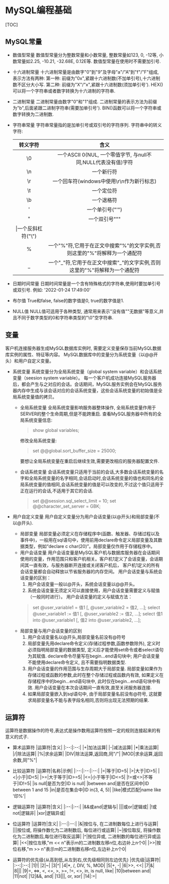 # MySQL编程基础

[TOC]

## MySQL常量

- 数值型常量
  数值型常量分为整数常量和小数常量, 整数常量如123, 0, -12等, 小数常量如2.25, -10.21, -32.68E, 0.12E等.
  数值型常量在使用时不需要加引号.
- 十六进制常量
  十六进制常量是由数字"0"到"9"及字母"a"/"A"到"f"/"F"组成, 表示方法有两种:
  第一种: 前缀为"0x",紧跟十六进制数(不加单引号),十六进制数不区分大小写.
  第二种: 前缀为"X"/"x",紧跟十六进制数(须加单引号').
  HEX()可以将一个字符串或者数字转换为十六进制的字符串.
- 二进制常量
  二进制常量由数字"0"和"1"组成.
  二进制常量的表示方法为前缀为"b",后面紧跟二进制字符串(需要加单引号').
  BIN()函数可以将一个字符串或数字转换为二进制数.
- 字符串常量
  字符串常量指的是加单引号或双引号的字符序列.
  字符串中的转义字符:

  |转义字符|含义|
  |:--:|:--:|
  |\0|一个ASCII 0(NUL, 一个零值字节, 与null不同,NULL代表没有值)字符|
  |\n|一个新行符|
  |\r|一个回车符(windows中使用\r\n作为新行标志)|
  |\t|一个定位符|
  |\b|一个退格符|
  |\'|一个单引号("'")|
  |\"|一个双引号"""|
  |\\|一个反斜杠符("\\")|
  |\%|一个"%"符,它用于在正文中搜索"%"的文字实例,否则这里的"%"将解释为一个通配符|
  |\_|一个"\_"符,它用于在正文中搜索"_"的文字实例,否则这里的"%"将解释为一个通配符|
- 日期时间常量
  日期时间常量是一个含有特殊格式的字符串,使用时要加单引号或双引号.
  例如: '2022-01-24 17:49:00'
- 布尔值
  True和false, false的数字值是0, true的数字值是1.
- NULL值
  NULL值可适用于各种类型, 通常用来表示"没有值""无数据"等意义,并且不同于数字类型的0和字符串类型的"\0"空字符串.

## 变量

客户机连接服务器生成MySQL数据库实例时, 需要定义变量保存当前MySQL数据库实例的属性、特征等内容。
MySQL数据库中的变量分为系统变量（以@@开头）和用户自定义变量。

- 系统变量
  系统变量分为全局系统变量（global system variable）和会话系统变量（seesion system variable）。
  每一个客户机成功连接MySQL服务器后，都会产生与之对应的会话。会话期间，MySQL服务实例会在MySQL服务器内存中生成与该会话对应的会话系统变量，这些会话系统变量的初始值是全局系统变量值的拷贝。
  - 全局系统变量
    全局系统变量影响服务器整体操作, 全局系统变量作用于SERVER的整个生命周期,但是不能跨重启.
    查看MySQL服务器中所有的全局系统变量信息:
    > show global variables;

    修改全局系统变量:
    > set @@global.sort_buffer_size = 25000;

    要想让全局系统变量在重启后继续生效,需要更改相应的服务器配置文件.

  - 会话系统变量
    会话系统变量只适用于当前的会话,大多数会话系统变量的名字和全局系统变量的名字相同,会话启动时,会话系统变量的值也和同名的全局系统变量的值相同,会话系统变量的值是可以改变的,不过这个值只适用于正在运行的会话,不适用于其它的会话.
    > set @@session.sql_select_limit = 10;
    > set @@character_set_server = GBK;

- 用户自定义变量
  用户自定义变量分为用户会话变量(以@开头)和局部变量(不以@开头).
  - 局部变量
    局部变量必须定义在存储程序中(函数、触发器、存储过程以及事件中)，一般用在sql语句中，使用前用declare命令定义局部变量及其数据类型，例如“declare c char(20)”。局部变量仅作用于存储程序中。
  - 用户会话变量
    用户会话变量是MySQL客户机与数据库服务器在会话期间使用的变量，作用范围只和客户机相关。客户机1定义了会话变量，会话期间其一直有效，与服务器断开连接或关闭客户机后， 客户机1定义的所有会话变量都会自动释放以节省服务器的内存空间。
    用户会话变量与系统会话变量的区别：
    1. 用户会话变量一般以@开头，系统会话变量以@@开头。
    2. 系统会话变量无须定义可以直接使用，用户会话变量需要定义与赋值（一般同时进行）。
    用户会话变量的定义与赋值方法：
    > set @user_variable1 = 值1 [, @user_variable2 = 值2, ...];
    > select @user_variable1 := 值1 [, @user_variable2 := 值2, ...];
    > select 值1 into @user_variable1 [, 值2 into  @user_variable2, ...];
  - 局部变量与用户会话变量的区别
    1. 用户会话变量名以@开头,局部变量名前没有@符号
    2. 局部变量先用declare命令定义(存储过程参数,函数参数除外), 定义时必须指明局部变量的数据类型, 定义后才能使用set命令或者select语句为其赋值. declare命令尽量写在begin...end语句块中; 用户会话变量不能使用declare命令定义, 且不需要指明数据类型.
    3. 用户会话变量的作用范围与生存周期大于局部变量. 局部变量如果作为存储过程或函数的参数,此时在整个存储过程或函数内有效, 如果定义在存储程序中的begin...end语句块中, 此时仅在begin...end语句块中有效. 用户会话变量在本次会话期间一直有效,直至关闭服务器连接.
    4. 如果局部变量嵌入到sql语句中, 由于局部变量名前没有@符号, 这就要求局部变量名不能与表字段名相同,否则将出现无法预期的结果.

## 运算符

运算符是数据操作的符号,表达式是操作数用运算符按照一定的规则连接起来的有意义的式子.

- 算术运算符
  |运算符|含义|
  |:--:|:--:|
  |+|加法运算|
  |-|减法运算|
  |*|乘法运算|
  |/|除法运算|
  |%|求余运算|
  |DIV|除法运算,返回商,同"/"|
  |MOD|求余运算,返回余数,同"%"|

- 比较运算符
  |运算符|名称|示例|
  |:--:|:--:|:--:|
  |=|等于|ID=5|
  |>|大于|ID>5|
  |<|小于|ID<5|
  |>=|大于等于|ID>=5|
  |<=|小于等于|ID<=5|
  |!=或<>|不等于|ID!=5|
  |is null|是否为空|ID is null|
  |between and|是否在区间中|ID between 1 and 15
  |in|是否在集合中|ID in(3, 4, 5)|
  |like|模式匹配|name like '印%'|

- 逻辑运算符
  |运算符|含义|
  |:--:|:--:|
  |&&或and|逻辑与|
  |\|\|或or|逻辑或|
  |!或not|逻辑非|
  |xor|逻辑异或|

- 位运算符
  |运算符|含义|
  |:--:|:--:|
  |&|按位与, 在二进制数每位上进行与运算|
  |\||按位或, 将操作数化为二进制数后, 每位进行或运算|
  |\~|按位取反, 将操作数化为二进制数后,每位进行取反运算|
  |\^|按位异或, 二进制数的每位进行异或运算|
  |\<\<|按位左移,"m << n"表示m的二进制数左移n位,右边补上n个0|
  |\>\>|按位右移,"m >> n"表示m的二进制数右移n位,左边补上n个0|

- 运算符的优先级(从高到低,从左到右,优先级相同则左边优先)
  |优先级|运算符|
  |:--:|:--:|
  |1|!|
  |2|~|
  |3|^|
  |4|*, /, DIV, %, MOD|
  |5|+, -|
  |6|>>, <<|
  |7|&|
  |8|\||
  |9|=, <=>, <, <=, >, >=, !=, <>, in, is null, like|
  |10|between and|
  |11|not|
  |12|&&, and|
  |13|\|\|, or, xor|
  |14|:=|
